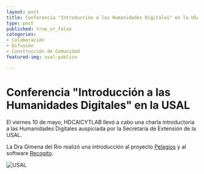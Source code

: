 ```yaml
---
layout: post
title: Conferencia "Introducción a las Humanidades Digitales" en la USAL
type: post
published: true_or_false
categories:
- Colaboración
- Difusión
- Construcción de Comunidad
featured-img: usal-publico

---
```


# Conferencia "Introducción a las Humanidades Digitales" en la USAL

El viernes 10 de mayo, HDCAICYTLAB llevó a cabo una charla introductoria a las Humanidades Digitales auspiciada por la Secretaría de Extensión de la USAL. 

La Dra Gimena del Rio realizó una introducción al proyecto [Pelagios](http://commons.pelagios.org/) y al software [Recogito](https://recogito.pelagios.org/).

![USAL](/assets/img/posts/usal-gdr.jpg)

